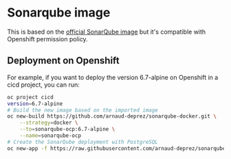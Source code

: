 # Sonarqube image

This is based on the [official SonarQube image](https://github.com/SonarSource/docker-sonarqube) but it's compatible with Openshift permission policy.

## Deployment on Openshift

For example, if you want to deploy the version 6.7-alpine on Openshift in a cicd project, you can run:

```sh
oc project cicd
version=6.7-alpine
# Build the new image based on the imported image
oc new-build https://github.com/arnaud-deprez/sonarqube-docker.git \
    --strategy=docker \
    --to=sonarqube-ocp:6.7-alpine \
    --name=sonarqube-ocp
# Create the SonarQube deployment with PostgreSQL
oc new-app -f https://raw.githubusercontent.com/arnaud-deprez/sonarqube-docker/master/openshift/sonarqube-postgresql-template.yml --param=SONARQUBE_VERSION=${version}
```
